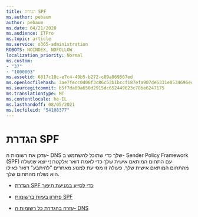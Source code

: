 ```yaml
---
title: הגדרת SPF
ms.author: pebaum
author: pebaum
ms.date: 04/21/2020
ms.audience: ITPro
ms.topic: article
ms.service: o365-administration
ROBOTS: NOINDEX, NOFOLLOW
localization_priority: Normal
ms.custom:
- "37"
- "1000003"
ms.assetid: 6817c10c-e7c4-49b5-b272-c09a869567ed
ms.openlocfilehash: 3ae7fecc0d06f3c86c53b1bccf187efa907de6331e0534696edc1b0c80581f31
ms.sourcegitcommit: b5f7da89a650d2915dc652449623c78be6247175
ms.translationtype: MT
ms.contentlocale: he-IL
ms.lasthandoff: 08/05/2021
ms.locfileid: "54108377"
---
```

# <a name="set-up-spf"></a>הגדרת SPF

עדכן את רשומות ה- DNS שלך כדי שתוכל להשתמש ב- Sender Policy Framework (SPF) עם התחום המותאם אישית שלך כדי לאמת דואר אלקטרוני יוצא שנשלח מהתחום המותאם אישית שלך. פעולה זו מסייעת למנוע מאחרים "להיתבע" דואר כאילו הוא נשלח מהתחום שלך.
  
- [הגדרת SPF כדי לסייע במניעת תיפוך](/microsoft-365/security/office-365-security/set-up-spf-in-office-365-to-help-prevent-spoofing)

- [פתרון בעיות ברשומות SPF](/microsoft-365/security/office-365-security/how-office-365-uses-spf-to-prevent-spoofing#SPFTroubleshoot)

- [עזרה בהגדרת כל רשומות ה- DNS](/microsoft-365/admin/get-help-with-domains/create-dns-records-at-any-dns-hosting-provider)
